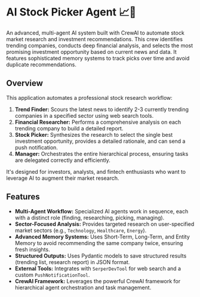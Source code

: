 # AI Stock Picker Agent 📈🤖

An advanced, multi-agent AI system built with CrewAI to automate stock market research and investment recommendations. This crew identifies trending companies, conducts deep financial analysis, and selects the most promising investment opportunity based on current news and data. It features sophisticated memory systems to track picks over time and avoid duplicate recommendations.

## Overview

This application automates a professional stock research workflow:
1.  **Trend Finder:** Scours the latest news to identify 2-3 currently trending companies in a specified sector using web search tools.
2.  **Financial Researcher:** Performs a comprehensive analysis on each trending company to build a detailed report.
3.  **Stock Picker:** Synthesizes the research to select the single best investment opportunity, provides a detailed rationale, and can send a push notification.
4.  **Manager:** Orchestrates the entire hierarchical process, ensuring tasks are delegated correctly and efficiently.

It's designed for investors, analysts, and fintech enthusiasts who want to leverage AI to augment their market research.

## Features

- **Multi-Agent Workflow:** Specialized AI agents work in sequence, each with a distinct role (finding, researching, picking, managing).
- **Sector-Focused Analysis:** Provides targeted research on user-specified market sectors (e.g., `Technology`, `Healthcare`, `Energy`).
- **Advanced Memory Systems:** Uses Short-Term, Long-Term, and Entity Memory to avoid recommending the same company twice, ensuring fresh insights.
- **Structured Outputs:** Uses Pydantic models to save structured results (trending list, research report) in JSON format.
- **External Tools:** Integrates with `SerperDevTool` for web search and a custom `PushNotificationTool`.
- **CrewAI Framework:** Leverages the powerful CrewAI framework for hierarchical agent orchestration and task management.

